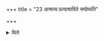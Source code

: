+++
title = "23 आश्राव्य प्रत्याश्राविते सम्प्रेष्यति"

+++

<details><summary>थिते</summary>

आश्राव्य प्रत्याश्राविते सम्प्रेष्यति वायव इन्द्रवायुभ्यां प्रेष्येति २३
</details>
